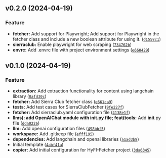 <!--next-version-placeholder-->

## v0.2.0 (2024-04-19)

### Feature

* **fetcher:** Add support for Playwright; Add support for Playwright in the fetcher class and include a new boolean attribute for using it. ([`d1558c1`](https://github.com/entelecheia/hyfi-fetcher/commit/d1558c13b451ae117dd0a2ffb0f0985a509fd6f7))
* **sierraclub:** Enable playwright for web scraping ([`734762b`](https://github.com/entelecheia/hyfi-fetcher/commit/734762b653da7e73490b2d03577abb563f67f804))
* **envrc:** Add .envrc file with project environment settings ([`e660429`](https://github.com/entelecheia/hyfi-fetcher/commit/e660429c4154e65650a49bdf889926d970acf7de))

## v0.1.0 (2024-04-19)

### Feature

* **extraction:** Add extraction functionality for content using langchain library ([`0afd30c`](https://github.com/entelecheia/hyfi-fetcher/commit/0afd30c69761dd132336b3ddc4687c74f725ecea))
* **fetcher:** Add Sierra Club fetcher class ([`e661ca9`](https://github.com/entelecheia/hyfi-fetcher/commit/e661ca98f176960d0f43f4c2ba35fb8e3cc17f69))
* **tests:** Add test cases for SierraClubFetcher ([`9fe227f`](https://github.com/entelecheia/hyfi-fetcher/commit/9fe227ff053d26c7d1f2a7eceb6d6f5d154c4628))
* **fetcher:** Add sierraclub.yaml configuration file ([`4138e1f`](https://github.com/entelecheia/hyfi-fetcher/commit/4138e1fee961a8baa15feffa3e4de6cfe781dca7))
* **llms): add OpenAIChat module with __init__.py file; feat(tools:** Add __init__.py file ([`dda0226`](https://github.com/entelecheia/hyfi-fetcher/commit/dda02260c70743d0f68f0036045161063d952bab))
* **llm:** Add openai configuration files ([`498bbf5`](https://github.com/entelecheia/hyfi-fetcher/commit/498bbf595ebcb2fea7c912719e5814c580c8b7e3))
* **workspace:** Add .gitkeep file ([`efff195`](https://github.com/entelecheia/hyfi-fetcher/commit/efff195c0bf9601894d11f31cad8447a06707b39))
* **dependencies:** Add langchain and openai libraries ([`a1ad3b8`](https://github.com/entelecheia/hyfi-fetcher/commit/a1ad3b82e79f896e77507721997c3c0d07c814e8))
* Initial template ([`4abf41a`](https://github.com/entelecheia/hyfi-fetcher/commit/4abf41a164496df945db6826779d70bcff218e05))
* **copier:** Add initial configuration for HyFI-Fetcher project ([`3da6345`](https://github.com/entelecheia/hyfi-fetcher/commit/3da6345c863ba30dfc3855f75b6db5050268962f))
